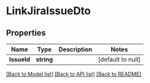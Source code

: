 # LinkJiraIssueDto

## Properties
Name | Type | Description | Notes
------------ | ------------- | ------------- | -------------
**IssueId** | **string** |  | [default to null]

[[Back to Model list]](../README.md#documentation-for-models) [[Back to API list]](../README.md#documentation-for-api-endpoints) [[Back to README]](../README.md)

